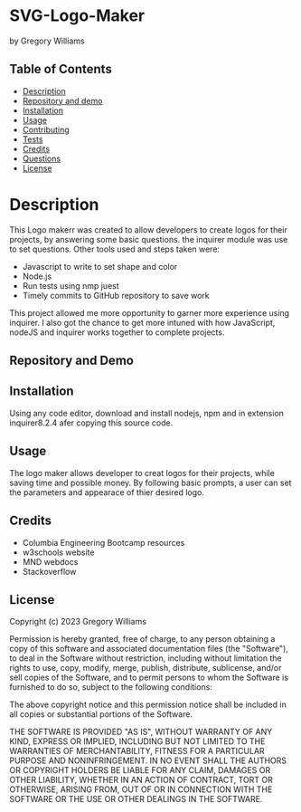 # SVG-Logo-Maker
by Gregory Williams <br>

## Table of Contents
* [Description](#description)
* [Repository and demo](#repository-and-demo)
* [Installation](#installation)
* [Usage](#usage)
* [Contributing](#contributing)
* [Tests](#tests)
* [Credits](#credits)
* [Questions](#questions)
* [License](#license)

# Description

This Logo makerr was created to allow developers to create logos for their projects, by answering some basic questions. the inquirer module was use to set questions. Other tools used and steps taken were:

* Javascript to write to set shape and color
* Node.js
* Run tests using nmp juest
* Timely commits to GitHub repository to save work

This project allowed me more opportunity to garner more experience using inquirer. I also got the chance to get more intuned with how JavaScript, nodeJS and inquirer works together to complete projects.

## Repository and Demo

## Installation

Using any code editor, download and install nodejs, npm and in extension inquirer8.2.4 afer copying this source code.

## Usage

The logo maker allows developer to creat logos for their projects, while saving time and possible money. By following basic prompts, a user can set the parameters and appearace of thier desired logo.

## Credits

* Columbia Engineering Bootcamp resources
* w3schools website
* MND webdocs
* Stackoverflow

## License
Copyright (c) 2023 Gregory Williams

Permission is hereby granted, free of charge, to any person obtaining a copy
of this software and associated documentation files (the "Software"), to deal
in the Software without restriction, including without limitation the rights
to use, copy, modify, merge, publish, distribute, sublicense, and/or sell
copies of the Software, and to permit persons to whom the Software is
furnished to do so, subject to the following conditions:

The above copyright notice and this permission notice shall be included in all
copies or substantial portions of the Software.

THE SOFTWARE IS PROVIDED "AS IS", WITHOUT WARRANTY OF ANY KIND, EXPRESS OR
IMPLIED, INCLUDING BUT NOT LIMITED TO THE WARRANTIES OF MERCHANTABILITY,
FITNESS FOR A PARTICULAR PURPOSE AND NONINFRINGEMENT. IN NO EVENT SHALL THE
AUTHORS OR COPYRIGHT HOLDERS BE LIABLE FOR ANY CLAIM, DAMAGES OR OTHER
LIABILITY, WHETHER IN AN ACTION OF CONTRACT, TORT OR OTHERWISE, ARISING FROM,
OUT OF OR IN CONNECTION WITH THE SOFTWARE OR THE USE OR OTHER DEALINGS IN THE
SOFTWARE.

